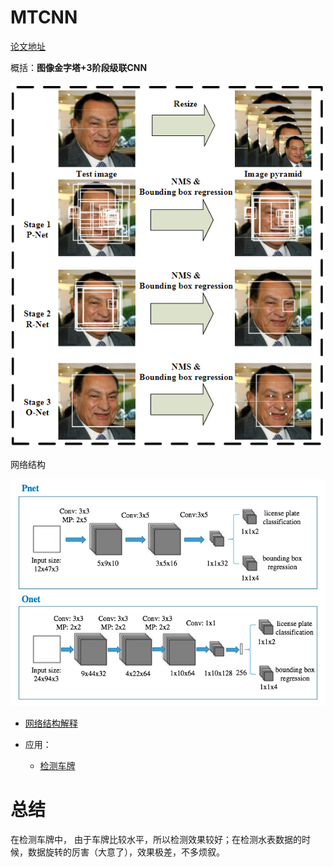 # MTCNN

[论文地址](https://arxiv.org/abs/1604.02878)

概括：**图像金字塔+3阶段级联CNN**

![](./pic/FYPMuQ.png)

网络结构

![](./pic/MTCNN.png)

- [网络结构解释](https://www.cnblogs.com/shine-lee/p/10115582.html#%E5%86%99%E5%9C%A8%E5%89%8D%E9%9D%A2)

- 应用：
  - [检测车牌](https://github.com/xuexingyu24/License_Plate_Detection_Pytorch/)





# 总结

在检测车牌中， 由于车牌比较水平，所以检测效果较好；在检测水表数据的时候，数据旋转的厉害（大意了），效果极差，不多烦叙。